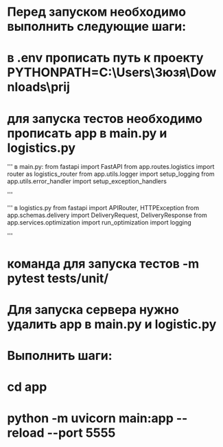 # Перед запуском необходимо выполнить следующие шаги: 
# в .env прописать путь к проекту PYTHONPATH=C:\Users\Зюзя\Downloads\prij
# для запуска тестов необходимо прописать app в main.py и logistics.py
'''
в main.py:
from fastapi import FastAPI
from app.routes.logistics import router as logistics_router
from app.utils.logger import setup_logging
from app.utils.error_handler import setup_exception_handlers

'''

'''
в logistics.py 
from fastapi import APIRouter, HTTPException
from app.schemas.delivery import DeliveryRequest, DeliveryResponse
from app.services.optimization import run_optimization
import logging

'''

# команда для запуска тестов  -m pytest tests/unit/

# Для запуска сервера нужно удалить app в main.py и logistic.py
# Выполнить шаги:

# cd app
# python -m uvicorn main:app --reload --port 5555